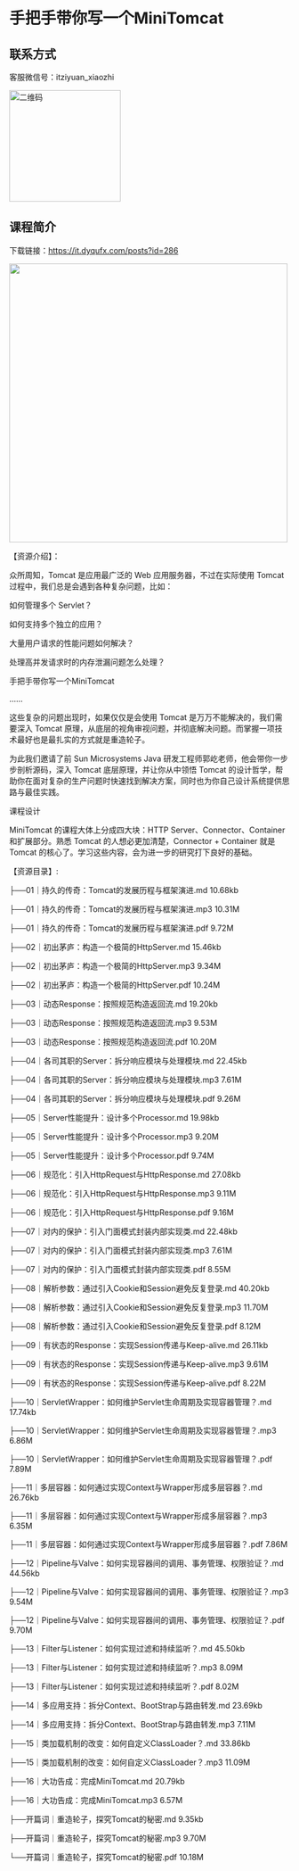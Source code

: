 # 手把手带你写一个MiniTomcat

## 联系方式

客服微信号：itziyuan_xiaozhi

<img src="https://ziyuanyun.oss-cn-guangzhou.aliyuncs.com/common/20240614073449/666b82192834a.jpg" width="200" height="200" alt="二维码">

## 课程简介

下载链接：https://it.dyqufx.com/posts?id=286

<img src="https://ziyuanyun.oss-cn-guangzhou.aliyuncs.com/yun/20240515151752/664461a0234d2.jpg" width="500" alt="">

  【资源介绍】：

 众所周知，Tomcat 是应用最广泛的 Web 应用服务器，不过在实际使用 Tomcat 过程中，我们总是会遇到各种复杂问题，比如：

 如何管理多个 Servlet？

 如何支持多个独立的应用？

 大量用户请求的性能问题如何解决？

 处理高并发请求时的内存泄漏问题怎么处理？

 手把手带你写一个MiniTomcat



 ……

 这些复杂的问题出现时，如果仅仅是会使用 Tomcat 是万万不能解决的，我们需要深入 Tomcat 原理，从底层的视角审视问题，并彻底解决问题。而掌握一项技术最好也是最扎实的方式就是重造轮子。

 为此我们邀请了前 Sun Microsystems Java 研发工程师郭屹老师，他会带你一步步剖析源码，深入 Tomcat 底层原理，并让你从中领悟 Tomcat 的设计哲学，帮助你在面对复杂的生产问题时快速找到解决方案，同时也为你自己设计系统提供思路与最佳实践。

 课程设计

 MiniTomcat 的课程大体上分成四大块：HTTP Server、Connector、Container 和扩展部分。熟悉 Tomcat 的人想必更加清楚，Connector + Container 就是 Tomcat 的核心了。学习这些内容，会为进一步的研究打下良好的基础。

 【资源目录】:

 ├──01｜持久的传奇：Tomcat的发展历程与框架演进.md 10.68kb

 ├──01｜持久的传奇：Tomcat的发展历程与框架演进.mp3 10.31M

 ├──01｜持久的传奇：Tomcat的发展历程与框架演进.pdf 9.72M

 ├──02｜初出茅庐：构造一个极简的HttpServer.md 15.46kb

 ├──02｜初出茅庐：构造一个极简的HttpServer.mp3 9.34M

 ├──02｜初出茅庐：构造一个极简的HttpServer.pdf 10.24M

 ├──03｜动态Response：按照规范构造返回流.md 19.20kb

 ├──03｜动态Response：按照规范构造返回流.mp3 9.53M

 ├──03｜动态Response：按照规范构造返回流.pdf 10.20M

 ├──04｜各司其职的Server：拆分响应模块与处理模块.md 22.45kb

 ├──04｜各司其职的Server：拆分响应模块与处理模块.mp3 7.61M

 ├──04｜各司其职的Server：拆分响应模块与处理模块.pdf 9.26M

 ├──05｜Server性能提升：设计多个Processor.md 19.98kb

 ├──05｜Server性能提升：设计多个Processor.mp3 9.20M

 ├──05｜Server性能提升：设计多个Processor.pdf 9.74M

 ├──06｜规范化：引入HttpRequest与HttpResponse.md 27.08kb

 ├──06｜规范化：引入HttpRequest与HttpResponse.mp3 9.11M

 ├──06｜规范化：引入HttpRequest与HttpResponse.pdf 9.16M

 ├──07｜对内的保护：引入门面模式封装内部实现类.md 22.48kb

 ├──07｜对内的保护：引入门面模式封装内部实现类.mp3 7.61M

 ├──07｜对内的保护：引入门面模式封装内部实现类.pdf 8.55M

 ├──08｜解析参数：通过引入Cookie和Session避免反复登录.md 40.20kb

 ├──08｜解析参数：通过引入Cookie和Session避免反复登录.mp3 11.70M

 ├──08｜解析参数：通过引入Cookie和Session避免反复登录.pdf 8.12M

 ├──09｜有状态的Response：实现Session传递与Keep-alive.md 26.11kb

 ├──09｜有状态的Response：实现Session传递与Keep-alive.mp3 9.61M

 ├──09｜有状态的Response：实现Session传递与Keep-alive.pdf 8.22M

 ├──10｜ServletWrapper：如何维护Servlet生命周期及实现容器管理？.md 17.74kb

 ├──10｜ServletWrapper：如何维护Servlet生命周期及实现容器管理？.mp3 6.86M

 ├──10｜ServletWrapper：如何维护Servlet生命周期及实现容器管理？.pdf 7.89M

 ├──11｜多层容器：如何通过实现Context与Wrapper形成多层容器？.md 26.76kb

 ├──11｜多层容器：如何通过实现Context与Wrapper形成多层容器？.mp3 6.35M

 ├──11｜多层容器：如何通过实现Context与Wrapper形成多层容器？.pdf 7.86M

 ├──12｜Pipeline与Valve：如何实现容器间的调用、事务管理、权限验证？.md 44.56kb

 ├──12｜Pipeline与Valve：如何实现容器间的调用、事务管理、权限验证？.mp3 9.54M

 ├──12｜Pipeline与Valve：如何实现容器间的调用、事务管理、权限验证？.pdf 9.70M

 ├──13｜Filter与Listener：如何实现过滤和持续监听？.md 45.50kb

 ├──13｜Filter与Listener：如何实现过滤和持续监听？.mp3 8.09M

 ├──13｜Filter与Listener：如何实现过滤和持续监听？.pdf 8.02M

 ├──14｜多应用支持：拆分Context、BootStrap与路由转发.md 23.69kb

 ├──14｜多应用支持：拆分Context、BootStrap与路由转发.mp3 7.11M

 ├──15｜类加载机制的改变：如何自定义ClassLoader？.md 33.86kb

 ├──15｜类加载机制的改变：如何自定义ClassLoader？.mp3 11.09M

 ├──16｜大功告成：完成MiniTomcat.md 20.79kb

 ├──16｜大功告成：完成MiniTomcat.mp3 6.57M

 ├──开篇词｜重造轮子，探究Tomcat的秘密.md 9.35kb

 ├──开篇词｜重造轮子，探究Tomcat的秘密.mp3 9.70M

 └──开篇词｜重造轮子，探究Tomcat的秘密.pdf 10.18M

  